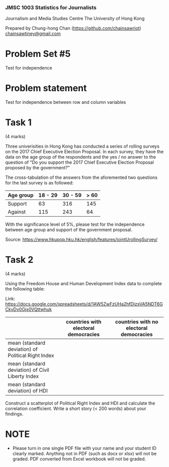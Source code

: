### JMSC 1003 Statistics for Journalists
Journalism and Media Studies Centre
The University of Hong Kong

Prepared by Chung-hong Chan (https://github.com/chainsawriot)  chainsawtiney@gmail.com

# Problem Set #5

Test for independence

# Problem statement

Test for independence between row and column variables

# Task 1

(4 marks)

Three univerisities in Hong Kong has conducted a series of rolling surveys on the 2017 Chief Executive Election Proposal. In each survey, they have the data on the age group of the respondents and the yes / no answer to the question of "Do you support the 2017 Chief Executive Election Proposal proposed by the government?"

The cross-tabulation of the answers from the aforemented two questions for the last survey is as followed:

| Age group | 18 - 29 | 30 - 59 | > 60 |
| --------- | ------- | ------- | ---- |
| Support   | 63      | 316     | 145  |
| Against   | 115     | 243     | 64   |

With the significance level of 5%, please test for the independence between age group and support of the government proposal.

Source: https://www.hkupop.hku.hk/english/features/jointUrollingSurvey/


# Task 2

(4 marks)

Using the Freedom House and Human Development Index data to complete the following table:

Link: https://docs.google.com/spreadsheets/d/1AW5ZwFzUHa2hfDjzsVA5NDT6GCkyDv0Gjx0VQttwhuk

|        | countries with electoral democracies | countries with no electoral democracies |
| ---- | ------------------------------------- | --------------------------------------- | 
| mean (standard deviation) of Political Right Index |      |    |
| mean (standard deviation) of Civil Liberty Index |      |    |
| mean (standard deviation) of HDI |       |     |

Construct a scatterplot of Political Right Index and HDI and calculate the correlation coefficient. Write a short story (< 200 words) about your findings.

# NOTE

* Please turn in one single PDF file with your name and your student ID clearly marked. Anything not in PDF (such as docx or xlsx) will not be graded. PDF converted from Excel workbook will not be graded.
